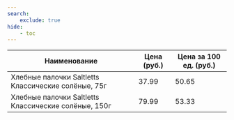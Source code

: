 ```yaml
---
search:
    exclude: true
hide:
    - toc
---
```


| Наименование | Цена (руб.) | Цена за 100 ед. (руб.) |
| -- | -- | -- |
| Хлебные палочки Saltletts Классические солёные, 75г | 37.99 | 50.65 |
| Хлебные палочки Saltletts Классические солёные, 150г | 79.99 | 53.33 |
